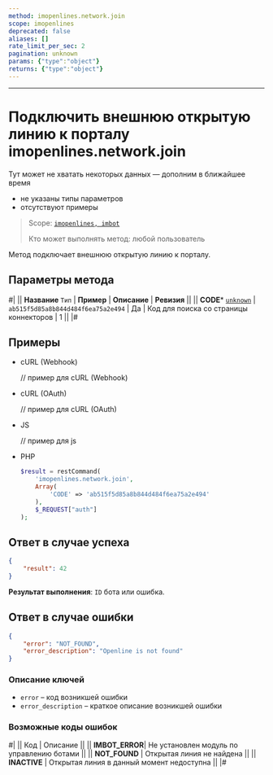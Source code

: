 ```yaml
---
method: imopenlines.network.join
scope: imopenlines
deprecated: false
aliases: []
rate_limit_per_sec: 2
pagination: unknown
params: {"type":"object"}
returns: {"type":"object"}
---
```



---

# Подключить внешнюю открытую линию к порталу imopenlines.network.join



Тут может не хватать некоторых данных — дополним в ближайшее время







- не указаны типы параметров
- отсутствуют примеры





> Scope: [`imopenlines, imbot`](../../scopes/permissions.md)
>
> Кто может выполнять метод: любой пользователь

Метод подключает внешнюю открытую линию к порталу.

## Параметры метода



#|
|| **Название**
`Тип` | **Пример** | **Описание** | **Ревизия** ||
|| **CODE***
[`unknown`](../../data-types.md) | `ab515f5d85a8b844d484f6ea75a2e494` | Да | Код для поиска со страницы коннекторов | 1 ||
|#

## Примеры





- cURL (Webhook)

    // пример для cURL (Webhook)

- cURL (OAuth)

    // пример для cURL (OAuth)

- JS

    // пример для js

- PHP

    
    
    ```php
    $result = restCommand(
        'imopenlines.network.join',
        Array(
            'CODE' => 'ab515f5d85a8b844d484f6ea75a2e494'
        ),
        $_REQUEST["auth"]
    );
    ```



## Ответ в случае успеха

```json
{
    "result": 42
}
```
**Результат выполнения**: `ID` бота или ошибка.

## Ответ в случае ошибки

```json
{
    "error": "NOT_FOUND",
    "error_description": "Openline is not found"
}
```

### Описание ключей

- `error` – код возникшей ошибки
- `error_description` – краткое описание возникшей ошибки

### Возможные коды ошибок

#|
|| Код | Описание ||
|| **IMBOT_ERROR**| Не установлен модуль по управлению ботами ||
|| **NOT_FOUND** | Открытая линия не найдена ||
|| **INACTIVE** | Открытая линия в данный момент недоступна ||
|#
